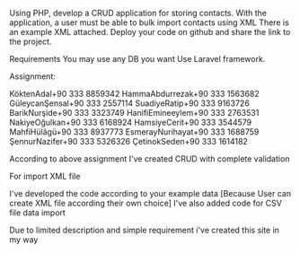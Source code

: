 Using PHP, develop a CRUD application for storing contacts.
With the application, a user must be able to bulk import contacts using XML
There is an example XML attached.
Deploy your code on github and share the link to the project.

Requirements
You may use any DB you want
Use Laravel framework.


Assignment:

KöktenAdal+90 333 8859342
HammaAbdurrezak+90 333 1563682
GüleycanŞensal+90 333 2557114
SuadiyeRatip+90 333 9163726
BarikNurşide+90 333 3323749
HanifiEmineeylem+90 333 2763531
NakiyeOğulkan+90 333 6168924
HamsiyeCerit+90 333 3544579
MahfiHülâgü+90 333 8937773
EsmerayNurihayat+90 333 1688759
ŞennurNazifer+90 333 5326326
ÇetinokSeden+90 333 1614182



According to above assignment
I've created CRUD with complete validation

For import XML file

I've developed the code according to your example data [Because User can create XML file according their own choice]
I've also added code for CSV file data import

Due to limited description and simple requirement i've created this site in my way